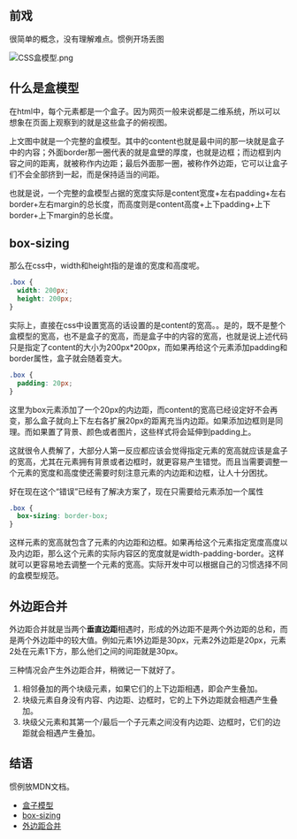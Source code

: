 ## 前戏

很简单的概念，没有理解难点。惯例开场丢图

![CSS盒模型.png](http://upload-images.jianshu.io/upload_images/8017344-4236ecc81ca52a15.png?imageMogr2/auto-orient/strip%7CimageView2/2/w/1240)

## 什么是盒模型

在html中，每个元素都是一个盒子。因为网页一般来说都是二维系统，所以可以想象在页面上观察到的就是这些盒子的俯视图。

上文图中就是一个完整的盒模型。其中的content也就是最中间的那一块就是盒子中的内容；外面border那一圈代表的就是盒壁的厚度，也就是边框；而边框到内容之间的距离，就被称作内边距；最后外面那一圈，被称作外边距，它可以让盒子们不会全部挤到一起，而是保持适当的间距。

也就是说，一个完整的盒模型占据的宽度实际是content宽度+左右padding+左右border+左右margin的总长度，而高度则是content高度+上下padding+上下border+上下margin的总长度。

## box-sizing

那么在css中，width和height指的是谁的宽度和高度呢。

``` css
.box {
  width: 200px;
  height: 200px;
}
```
实际上，直接在css中设置宽高的话设置的是content的宽高。。是的，既不是整个盒模型的宽高，也不是盒子的宽高，而是盒子中的内容的宽高，也就是说上述代码只是指定了content的大小为200px*200px，而如果再给这个元素添加padding和border属性，盒子就会随着变大。

``` css 
.box {
  padding: 20px;
}
```

这里为box元素添加了一个20px的内边距，而content的宽高已经设定好不会再变，那么盒子就向上下左右各扩展20px的距离充当内边距。如果添加边框则是同理。而如果置了背景、颜色或者图片，这些样式将会延伸到padding上。

这就很令人费解了，大部分人第一反应都应该会觉得指定元素的宽高就应该是盒子的宽高，尤其在元素拥有背景或者边框时，就更容易产生错觉。而且当需要调整一个元素的宽度和高度使还需要时刻注意元素的内边距和边框，让人十分困扰。

好在现在这个“错误”已经有了解决方案了，现在只需要给元素添加一个属性

``` css
.box {
  box-sizing: border-box;
}
```

这样元素的宽高就包含了元素的内边距和边框。如果再给这个元素指定宽度高度以及内边距，那么这个元素的实际内容区的宽度就是width-padding-border。这样就可以更容易地去调整一个元素的宽高。实际开发中可以根据自己的习惯选择不同的盒模型规范。

## 外边距合并

外边距合并就是当两个**垂直边距**相遇时，形成的外边距不是两个外边距的总和，而是两个外边距中的较大值。例如元素1外边距是30px，元素2外边距是20px，元素2处在元素1下方，那么他们之间的间距就是30px。

三种情况会产生外边距合并，稍微记一下就好了。

1. 相邻叠加的两个块级元素，如果它们的上下边距相遇，即会产生叠加。
2. 块级元素自身没有内容、内边距、边框时，它的上下外边距就会相遇产生叠加。
3. 块级父元素和其第一个/最后一个子元素之间没有内边距、边框时，它们的边距就会相遇产生叠加。

## 结语

惯例放MDN文档。
- [盒子模型](https://developer.mozilla.org/zh-CN/docs/Web/CSS/CSS_Box_Model/Introduction_to_the_CSS_box_model)
- [box-sizing](https://developer.mozilla.org/zh-CN/docs/Web/CSS/box-sizing)
- [外边距合并](https://developer.mozilla.org/zh-CN/docs/Web/CSS/CSS_Box_Model/Mastering_margin_collapsing)
